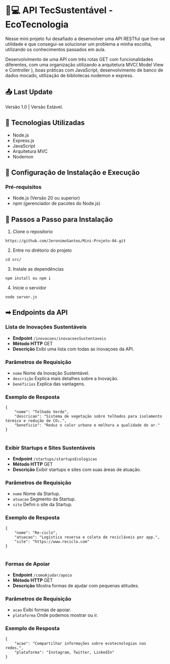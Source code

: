 # 🌳💻 API TecSustentável - EcoTecnologia

Nesse mini projeto fui desafiado a desenvolver uma API RESTful que tive-se utilidade e que consegui-se solucionar um problema a minha escolha, utilizando os conhecimentos passados em aula.

Desenvolvimento de uma API com três rotas GET com funcionalidades diferentes, com uma organização utilizando a arquitetura MVC( Model View e Controller ), boas práticas com JavaScript, desenvolvimento de banco de dados mocado, utilização de bibliotecas nodemon e express.

## 📤 Last Update
Versão 1.0 | Versão Estável.

## 🧰 Tecnologias Utilizadas
- Node.js
- Express.js
- JavaScript
- Arquitetura MVC
- Nodemon

## 🔧 Configuração de Instalação e Execução

### Pré-requisitos
- Node.js (Versão 20 ou superior)
- npm (gerenciador de pacotes do Node.js)

## 🚀 Passos a Passo para Instalação

1. Clone o repositorio
```
https://github.com/JeronimoSantos/Mini-Projeto-04.git
```
2. Entre no dirétorio do projeto
```
cd src/
```
3. Instale as dependências
```
npm install ou npm i
```
4. Inicie o servidor
```
node server.js
```

## ➡ Endpoints da API

### Lista de Inovações Sustentáveis
- **Endpoint** `/inovacoes/inovacoesSustentaveis`
- **Método HTTP** GET
- **Descrição** Exibi uma lista com todas as inovaçoes da API.

### Parâmetros de Requisição
- `nome` Nome da Inovação Sustentável.
- `descrição` Explica mais detalhes sobre a Inovação.
- `benéficios` Explica das vantagens.

### Exemplo de Resposta
```
{
    "nome": "Telhado Verde",
    "descricao": "Sistema de vegetação sobre telhados para isolamento térmico e redução de CO₂.",
    "beneficio": "Reduz o calor urbano e melhora a qualidade do ar."
}
```
#

### Exibir Startups e Sites Sustentáveis
- **Endpoint** `/startups/startupsEcologicas`
- **Método HTTP** GET
- **Descrição** Exibir startups e sites com suas áreas de atuação.

### Parâmetros de Requisição
- `nome` Nome da Startup.
- `atuacao` Segmento da Startup.
- `site` Defini o site da Startup.

### Exemplo de Resposta
```
{
    "nome": "Re-ciclo",
    "atuacao": "Logística reversa e coleta de recicláveis por app.",
    "site": "https://www.reciclo.com"
}
```
#

### Formas de Apoiar 
- **Endpoint** `/comoAjudar/apoio`
- **Método HTTP** GET
- **Descrição** Mostra formas de ajudar com pequenas atitudes.

### Parâmetros de Requisição
- `acao` Exibi formas de apoiar.
- `plataforma` Onde podemos mostrar ou ir.

### Exemplo de Resposta
```
{
    "acao": "Compartilhar informações sobre ecotecnologias nas redes.",
    "plataforma": "Instagram, Twitter, LinkedIn"
}
```
